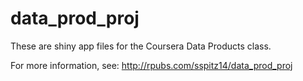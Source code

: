 data_prod_proj
==============

These are shiny app files for the Coursera Data Products class. 

For more information, see: http://rpubs.com/sspitz14/data_prod_proj


